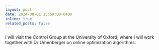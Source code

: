 ```yaml
---
layout: post
date: 2024-08-01 15:59:00-0400
inline: true
related_posts: false
---
```

I will visit the Control Group at the University of Oxford, where I will work together with  Dr Umenberger on online optimization algorithms.
